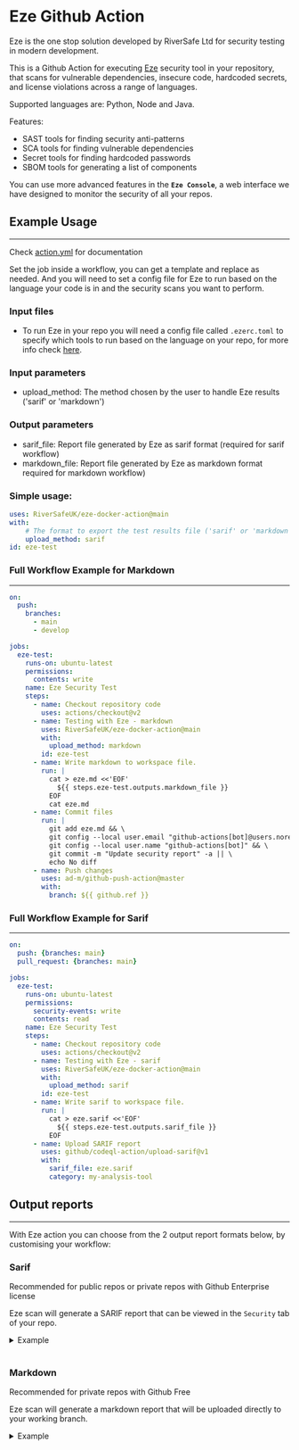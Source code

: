 # Eze Github Action

Eze is the one stop solution developed by RiverSafe Ltd for security testing in modern development.

This is a Github Action for executing [Eze](https://hub.docker.com/r/riversafe/eze-cli) security tool in your repository, that scans for vulnerable dependencies, insecure code, hardcoded secrets, and license violations across a range of languages.

Supported languages are: Python, Node and Java.

Features:

- SAST tools for finding security anti-patterns
- SCA tools for finding vulnerable dependencies
- Secret tools for finding hardcoded passwords
- SBOM tools for generating a list of components

You can use more advanced features in the **`Eze Console`**, a web interface we have designed to monitor the security of all your repos.


## Example Usage
---

Check [action.yml](action.yml) for documentation

Set the job inside a workflow, you can get a template and replace as needed. And you will need to set a config file for Eze to run based on the language your code is in and the security scans you want to perform.

### Input files
- To run Eze in your repo you will need a config file called `.ezerc.toml` to specify which tools to run based on the language on your repo, for more info check [here](https://github.com/RiverSafeUK/eze-cli/tree/develop/examples).

### Input parameters

- upload_method: The method chosen by the user to handle Eze results ('sarif' or 'markdown')

### Output parameters

- sarif_file: Report file generated by Eze as sarif format (required for sarif workflow)
- markdown_file: Report file generated by Eze as markdown format required for markdown workflow)

### Simple usage:

```yaml
uses: RiverSafeUK/eze-docker-action@main
with:
    # The format to export the test results file ('sarif' or 'markdown')
    upload_method: sarif  
id: eze-test
```

### Full Workflow Example for Markdown
---
```yaml
on:
  push: 
    branches: 
      - main
      - develop

jobs:
  eze-test:
    runs-on: ubuntu-latest
    permissions:
      contents: write
    name: Eze Security Test
    steps:
      - name: Checkout repository code
        uses: actions/checkout@v2
      - name: Testing with Eze - markdown
        uses: RiverSafeUK/eze-docker-action@main
        with: 
          upload_method: markdown
        id: eze-test
      - name: Write markdown to workspace file.
        run: |
          cat > eze.md <<'EOF'
            ${{ steps.eze-test.outputs.markdown_file }}
          EOF
          cat eze.md
      - name: Commit files
        run: |
          git add eze.md && \
          git config --local user.email "github-actions[bot]@users.noreply.github.com" && \
          git config --local user.name "github-actions[bot]" && \
          git commit -m "Update security report" -a || \
          echo No diff
      - name: Push changes
        uses: ad-m/github-push-action@master
        with:
          branch: ${{ github.ref }}
```


### Full Workflow Example for Sarif
---
```yaml
on:
  push: {branches: main}
  pull_request: {branches: main}

jobs:
  eze-test:
    runs-on: ubuntu-latest
    permissions:
      security-events: write
      contents: read
    name: Eze Security Test
    steps:
      - name: Checkout repository code
        uses: actions/checkout@v2
      - name: Testing with Eze - sarif
        uses: RiverSafeUK/eze-docker-action@main
        with: 
          upload_method: sarif
        id: eze-test
      - name: Write sarif to workspace file.
        run: |
          cat > eze.sarif <<'EOF'
            ${{ steps.eze-test.outputs.sarif_file }}
          EOF
      - name: Upload SARIF report
        uses: github/codeql-action/upload-sarif@v1
        with:
          sarif_file: eze.sarif
          category: my-analysis-tool
```


## Output reports
---

With Eze action you can choose from the 2 output report formats below, by customising your workflow:


### Sarif
Recommended for public repos or private repos with Github Enterprise license

Eze scan will generate a SARIF report that can be viewed in the `Security` tab of your repo.

<details>
<summary>Example</summary>

```sarif
{
    "$schema": "https://raw.githubusercontent.com/oasis-tcs/sarif-spec/master/Schemata/sarif-schema-2.1.0.json",
    "version": "2.1.0",
    "runs": [
      {
        "tool": {
          "driver": {
            "name": "python-piprot",
            "version": "3.1",
            "fullName": "SCA:python-piprot",
            "informationUri": "https://pypi.org/project/piprot/",
            "rules": [
              {
                "id": "e59e7309-20ba-4270-8cdc-9ff963a8e8aa",
                "name": "requests",
                "shortDescription": {
                  "text": "<short_description>"
                },
                "fullDescription": {
                  "text": "requests (2.4.0) is 2686 days out of date. Latest is 2.27.1. requests (2.4.0) 2686 days out of date. update to a newer version, latest version: 2.27.1"
                }
              }
            ]
          }
        },
        "results": [
          {
            "ruleId": "e59e7309-20ba-4270-8cdc-9ff963a8e8aa",
            "ruleIndex": 0,
            "level": "error",
            "message": {
              "text": "requests (2.4.0) 2686 days out of date. update to a newer version, latest version: 2.27.1"
            },
            "locations": [
              {
                "physicalLocation": {
                  "artifactLocation": {
                    "uri": "unknown"
                  },
                  "region": {
                    "startLine": 1
                  }
                }
              }
            ]
          }
        ],
        "taxonomies": []
      },
      {
        "tool": {
          "driver": {
            "name": "python-cyclonedx",
            "version": "unknown",
            "fullName": "SBOM:python-cyclonedx",
            "informationUri": "https://cyclonedx.org/",
            "rules": [
              {
                "id": "31451cce-9f74-4a18-8b1e-231cae677fb0",
                "name": "pip",
                "shortDescription": {
                  "text": "<short_description>"
                },
                "fullDescription": {
                  "text": "The pip package before 19.2 for Python allows Directory Traversal when a URL is given in an install command"
                }
              }
            ]
          }
        },
        "results": [
          {
            "ruleId": "31451cce-9f74-4a18-8b1e-231cae677fb0",
            "ruleIndex": 0,
            "level": "error",
            "message": {
              "text": "Update package to non-vulnerable version 19.2"
            },
            "locations": [
              {
                "physicalLocation": {
                  "artifactLocation": {
                    "uri": "requirements.txt"
                  },
                  "region": {
                    "startLine": 1
                  }
                }
              }
            ]
          }          
        ],
        "taxonomies": []
      }
    ]
 }
 ```
</details>

<br/>

### Markdown 
Recommended for private repos with Github Free

Eze scan will generate a markdown report that will be uploaded directly to your working branch. 

<details>
<summary>Example</summary>


# Eze Report Results


## Summary  ![tools](https://img.shields.io/static/v1?style=plastic&label=Tools_executed&message=5&color=blue)
---

Branch tested: main


![critical](https://img.shields.io/static/v1?style=plastic&label=critical&message=0&color=red)
![high](https://img.shields.io/static/v1?style=plastic&label=high&message=3&color=orange)
![medium](https://img.shields.io/static/v1?style=plastic&label=medium&message=7&color=yellow)
![low](https://img.shields.io/static/v1?style=plastic&label=low&message=2&color=lightgrey)
            

## Vulnerabilities
---


    [python-piprot] Vulnerabilities
    =================================
    TOOL REPORT: [github] python-piprot (scan duration: 0.3 seconds)
        total: 1 (high:1)
        ignored: 1 (none:1)

        [HIGH DEPENDENCY] : requests (2.4.0)
        overview: requests (2.4.0) is 2686 days out of date. Latest is 2.27.1
        recommendation: requests (2.4.0) 2686 days out of date. update to a newer version, latest version: 2.27.1

        [NONE DEPENDENCY] : requests (2.4.0)
        overview: requests (2.4.0) is 2686 days out of date. Latest is 2.27.1
        recommendation: update requests (2.4.0) to a newer version, current version is 23 minor versions out of date. Latest is 2.27.1

</details>